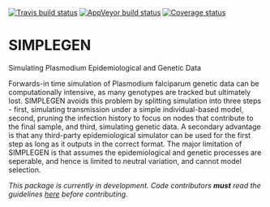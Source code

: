 [![Travis build status](https://travis-ci.org/mrc-ide/SIMPLEGEN.svg?branch=master)](https://travis-ci.org/mrc-ide/SIMPLEGEN)
[![AppVeyor build status](https://ci.appveyor.com/api/projects/status/github/mrc-ide/SIMPLEGEN?branch=master&svg=true)](https://ci.appveyor.com/project/mrc-ide/SIMPLEGEN)
[![Coverage status](https://codecov.io/gh/mrc-ide/SIMPLEGEN/branch/master/graph/badge.svg)](https://codecov.io/github/mrc-ide/SIMPLEGEN?branch=master)

# SIMPLEGEN
Simulating Plasmodium Epidemiological and Genetic Data

Forwards-in time simulation of Plasmodium falciparum genetic data can be
computationally intensive, as many genotypes are tracked but ultimately lost.
SIMPLEGEN avoids this problem by splitting simulation into three steps - first,
simulating transmission under a simple individual-based model, second, pruning
the infection history to focus on nodes that contribute to the final sample, and
third, simulating genetic data. A secondary advantage is that any third-party
epidemiological simulator can be used for the first step as long as it outputs
in the correct format. The major limitation of SIMPLEGEN is that assumes the
epidemiological and genetic processes are seperable, and hence is limited to
neutral variation, and cannot model selection.

*This package is currently in development. Code contributors **must** read the
guidelines [here](https://github.com/mrc-ide/SIMPLEGEN/tree/style_guide) before contributing.*

